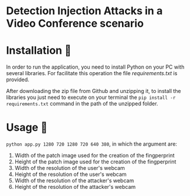 # Detection Injection Attacks in a Video Conference scenario

# Installation 🔧
In order to run the application, you need to install Python on your PC with several libraries. For facilitate this operation the file *requirements.txt* is provided.

After downloading the zip file from Github and unzipping it, to install the libraries you just need to execute on your terminal the `pip install -r requirements.txt` command in the path of the unzipped folder.

# Usage 🚨

`python app.py 1280 720 1280 720 640 380`, in which the argument are:
1. Width of the patch image used for the creation of the fingperprint
2. Height of the patch image used for the creation of the fingperprint
3. Width of the resolution of the user's webcam
4. Height of the resolution of the user's webcam
5. Width of the resolution of the attacker's webcam
6. Height of the resolution of the attacker's webcam
